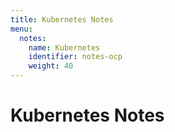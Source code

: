 ```yaml
---
title: Kubernetes Notes
menu:
  notes:
    name: Kubernetes
    identifier: notes-ocp
    weight: 40
---
```

# Kubernetes Notes

